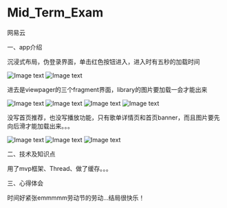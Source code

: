 # Mid_Term_Exam
网易云

一、app介绍

沉浸式布局，伪登录界面，单击红色按钮进入，进入时有五秒的加载时间

![Image text](https://github.com/lucymaybequiet/Mid_Term_Exam/raw/master/jietu/Snipaste_2020-05-03_17-13-07.png)
![Image text](https://github.com/lucymaybequiet/Mid_Term_Exam/raw/master/jietu/Snipaste_2020-05-03_17-13-34.png)

进去是viewpager的三个fragment界面，library的图片要加载一会才能出来

![Image text](https://github.com/lucymaybequiet/Mid_Term_Exam/raw/master/jietu/Snipaste_2020-05-03_17-13-42.png)
![Image text](https://github.com/lucymaybequiet/Mid_Term_Exam/raw/master/jietu/Snipaste_2020-05-03_17-13-55.png)
![Image text](https://github.com/lucymaybequiet/Mid_Term_Exam/raw/master/jietu/Snipaste_2020-05-03_17-14-08.png)
![Image text](https://github.com/lucymaybequiet/Mid_Term_Exam/raw/master/jietu/Snipaste_2020-05-03_17-14-19.png)

没写首页推荐，也没写播放功能，只有歌单详情页和首页banner，而且图片要先向后滑才能加载出来。。。

![Image text](https://github.com/lucymaybequiet/Mid_Term_Exam/raw/master/jietu/Snipaste_2020-05-03_17-14-32.png)
![Image text](https://github.com/lucymaybequiet/Mid_Term_Exam/raw/master/jietu/Snipaste_2020-05-03_17-15-09.png)
![Image text](https://github.com/lucymaybequiet/Mid_Term_Exam/raw/master/jietu/Snipaste_2020-05-03_21-15-53.png)

二、技术及知识点

用了mvp框架、Thread、做了缓存。。。

三、心得体会

时间好紧张emmmmm劳动节的劳动...结局很快乐！
